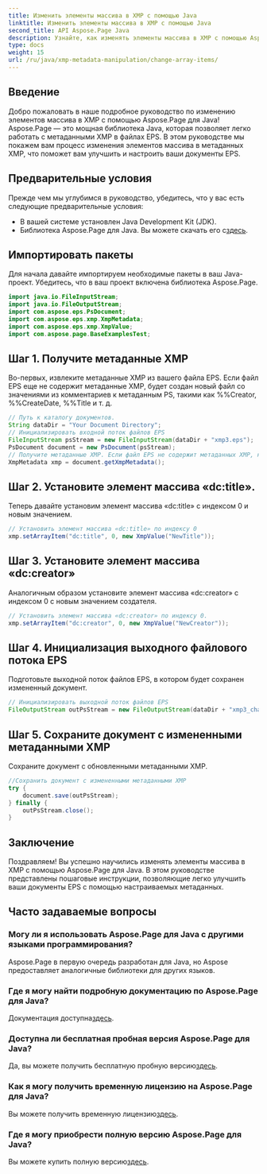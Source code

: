```yaml
---
title: Изменить элементы массива в XMP с помощью Java
linktitle: Изменить элементы массива в XMP с помощью Java
second_title: API Aspose.Page Java
description: Узнайте, как изменять элементы массива в XMP с помощью Aspose.Page для Java. Изменяйте метаданные без особых усилий с помощью нашего пошагового руководства. Улучшите свои документы EPS прямо сейчас!
type: docs
weight: 15
url: /ru/java/xmp-metadata-manipulation/change-array-items/
---
```

## Введение
Добро пожаловать в наше подробное руководство по изменению элементов массива в XMP с помощью Aspose.Page для Java! Aspose.Page — это мощная библиотека Java, которая позволяет легко работать с метаданными XMP в файлах EPS. В этом руководстве мы покажем вам процесс изменения элементов массива в метаданных XMP, что поможет вам улучшить и настроить ваши документы EPS.
## Предварительные условия
Прежде чем мы углубимся в руководство, убедитесь, что у вас есть следующие предварительные условия:
- В вашей системе установлен Java Development Kit (JDK).
-  Библиотека Aspose.Page для Java. Вы можете скачать его с[здесь](https://releases.aspose.com/page/java/).
## Импортировать пакеты
Для начала давайте импортируем необходимые пакеты в ваш Java-проект. Убедитесь, что в ваш проект включена библиотека Aspose.Page.
```java
import java.io.FileInputStream;
import java.io.FileOutputStream;
import com.aspose.eps.PsDocument;
import com.aspose.eps.xmp.XmpMetadata;
import com.aspose.eps.xmp.XmpValue;
import com.aspose.page.BaseExamplesTest;

```
## Шаг 1. Получите метаданные XMP
Во-первых, извлеките метаданные XMP из вашего файла EPS. Если файл EPS еще не содержит метаданные XMP, будет создан новый файл со значениями из комментариев к метаданным PS, такими как %%Creator, %%CreateDate, %%Title и т. д.
```java
// Путь к каталогу документов.
String dataDir = "Your Document Directory";
// Инициализировать входной поток файлов EPS
FileInputStream psStream = new FileInputStream(dataDir + "xmp3.eps");
PsDocument document = new PsDocument(psStream);
// Получите метаданные XMP. Если файл EPS не содержит метаданных XMP, новый файл будет заполнен значениями из комментариев метаданных PS.
XmpMetadata xmp = document.getXmpMetadata();
```
## Шаг 2. Установите элемент массива «dc:title».
Теперь давайте установим элемент массива «dc:title» с индексом 0 и новым значением.
```java
// Установить элемент массива «dc:title» по индексу 0
xmp.setArrayItem("dc:title", 0, new XmpValue("NewTitle"));
```
## Шаг 3. Установите элемент массива «dc:creator»
Аналогичным образом установите элемент массива «dc:creator» с индексом 0 с новым значением создателя.
```java
// Установить элемент массива «dc:creator» по индексу 0.
xmp.setArrayItem("dc:creator", 0, new XmpValue("NewCreator"));
```
## Шаг 4. Инициализация выходного файлового потока EPS
Подготовьте выходной поток файлов EPS, в котором будет сохранен измененный документ.
```java
// Инициализировать выходной поток файлов EPS
FileOutputStream outPsStream = new FileOutputStream(dataDir + "xmp3_changed.eps");
```
## Шаг 5. Сохраните документ с измененными метаданными XMP
Сохраните документ с обновленными метаданными XMP.
```java
//Сохранить документ с измененными метаданными XMP
try {
    document.save(outPsStream);
} finally {
    outPsStream.close();
}
```
## Заключение
Поздравляем! Вы успешно научились изменять элементы массива в XMP с помощью Aspose.Page для Java. В этом руководстве представлены пошаговые инструкции, позволяющие легко улучшить ваши документы EPS с помощью настраиваемых метаданных.

## Часто задаваемые вопросы
### Могу ли я использовать Aspose.Page для Java с другими языками программирования?
Aspose.Page в первую очередь разработан для Java, но Aspose предоставляет аналогичные библиотеки для других языков.
### Где я могу найти подробную документацию по Aspose.Page для Java?
 Документация доступна[здесь](https://reference.aspose.com/page/java/).
### Доступна ли бесплатная пробная версия Aspose.Page для Java?
 Да, вы можете получить бесплатную пробную версию[здесь](https://releases.aspose.com/).
### Как я могу получить временную лицензию на Aspose.Page для Java?
 Вы можете получить временную лицензию[здесь](https://purchase.aspose.com/temporary-license/).
### Где я могу приобрести полную версию Aspose.Page для Java?
 Вы можете купить полную версию[здесь](https://purchase.aspose.com/buy).